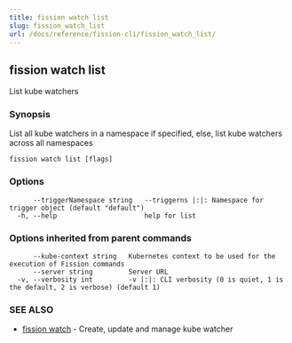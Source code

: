 ```yaml
---
title: fission watch list
slug: fission_watch_list
url: /docs/reference/fission-cli/fission_watch_list/
---
```

## fission watch list

List kube watchers

### Synopsis

List all kube watchers in a namespace if specified, else, list kube watchers across all namespaces

```
fission watch list [flags]
```

### Options

```
      --triggerNamespace string   --triggerns |:|: Namespace for trigger object (default "default")
  -h, --help                      help for list
```

### Options inherited from parent commands

```
      --kube-context string   Kubernetes context to be used for the execution of Fission commands
      --server string         Server URL
  -v, --verbosity int         -v |:|: CLI verbosity (0 is quiet, 1 is the default, 2 is verbose) (default 1)
```

### SEE ALSO

* [fission watch](/docs/reference/fission-cli/fission_watch/)	 - Create, update and manage kube watcher

